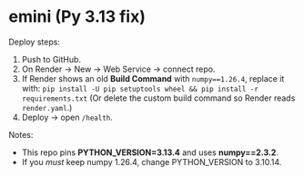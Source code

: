 # emini (Py 3.13 fix)

Deploy steps:
1) Push to GitHub.
2) On Render → New → Web Service → connect repo.
3) If Render shows an old **Build Command** with `numpy==1.26.4`, replace it with:
   `pip install -U pip setuptools wheel && pip install -r requirements.txt`
   (Or delete the custom build command so Render reads `render.yaml`.)
4) Deploy → open `/health`.

Notes:
- This repo pins **PYTHON_VERSION=3.13.4** and uses **numpy==2.3.2**.
- If you *must* keep numpy 1.26.4, change PYTHON_VERSION to 3.10.14.
